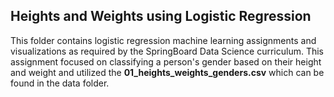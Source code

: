 ## Heights and Weights using Logistic Regression

This folder contains logistic regression machine learning assignments and visualizations as required by the SpringBoard Data Science curriculum.  This assignment focused on classifying a person's gender based on their height and weight and utilized the **01_heights_weights_genders.csv** which can be found in the data folder.
